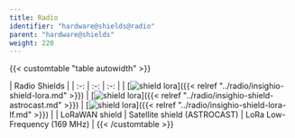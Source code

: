 ```yaml
---
title: Radio
identifier: "hardware@shields@radio"
parent: "hardware@shields"
weight: 220
---
```


{{< customtable "table autowidth" >}}

| Radio Shields  |
| :-: | :-: | :-: |
| [![shield lora](/images/deviceimages/insighio-shield-lora.png?width=20pc)]({{< relref "../radio/insighio-shield-lora.md" >}}) |  [![shield lora](/images/deviceimages/insighio-shield-astrocast.png?width=20pc)]({{< relref "../radio/insighio-shield-astrocast.md" >}}) | [![shield lora](/images/deviceimages/insighio-shield-lora-lf.png?width=20pc)]({{< relref "../radio/insighio-shield-lora-lf.md" >}}) |
| LoRaWAN shield | Satellite shield (ASTROCAST) | LoRa Low-Frequency (169 MHz) |
{{< /customtable >}}
